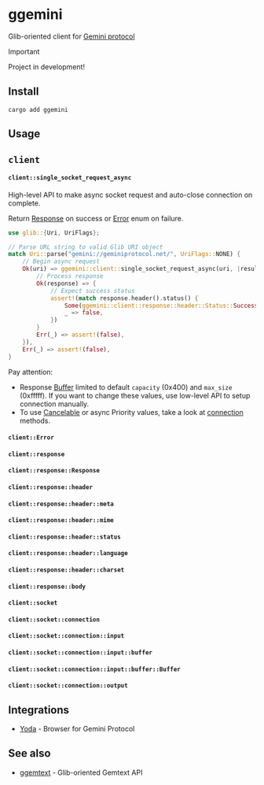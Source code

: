 # ggemini

Glib-oriented client for [Gemini protocol](https://geminiprotocol.net/)

> [!IMPORTANT]
> Project in development!
>

## Install

```
cargo add ggemini
```

## Usage

## `client`


#### `client::single_socket_request_async`

High-level API to make async socket request and auto-close connection on complete.

Return [Response](#clientresponseresponse) on success or [Error](#clienterror) enum on failure.

``` rust
use glib::{Uri, UriFlags};

// Parse URL string to valid Glib URI object
match Uri::parse("gemini://geminiprotocol.net/", UriFlags::NONE) {
    // Begin async request
    Ok(uri) => ggemini::client::single_socket_request_async(uri, |result| match result {
        // Process response
        Ok(response) => {
            // Expect success status
            assert!(match response.header().status() {
                Some(ggemini::client::response::header::Status::Success) => true,
                _ => false,
            })
        }
        Err(_) => assert!(false),
    }),
    Err(_) => assert!(false),
}
```

Pay attention:

* Response [Buffer](#clientsocketconnectioninputbufferBuffer) limited to default `capacity` (0x400) and `max_size` (0xfffff). If you want to change these values, use low-level API to setup connection manually.
* To use [Cancelable](https://docs.gtk.org/gio/class.Cancellable.html) or async Priority values, take a look at [connection](#clientsocketconnection) methods.

#### `client::Error`

#### `client::response`
#### `client::response::Response`

#### `client::response::header`
#### `client::response::header::meta`
#### `client::response::header::mime`
#### `client::response::header::status`
#### `client::response::header::language`
#### `client::response::header::charset`

#### `client::response::body`

#### `client::socket`
#### `client::socket::connection`
#### `client::socket::connection::input`
#### `client::socket::connection::input::buffer`
#### `client::socket::connection::input::buffer::Buffer`
#### `client::socket::connection::output`

## Integrations

* [Yoda](https://github.com/YGGverse/Yoda) - Browser for Gemini Protocol

## See also

* [ggemtext](https://github.com/YGGverse/ggemtext) - Glib-oriented Gemtext API